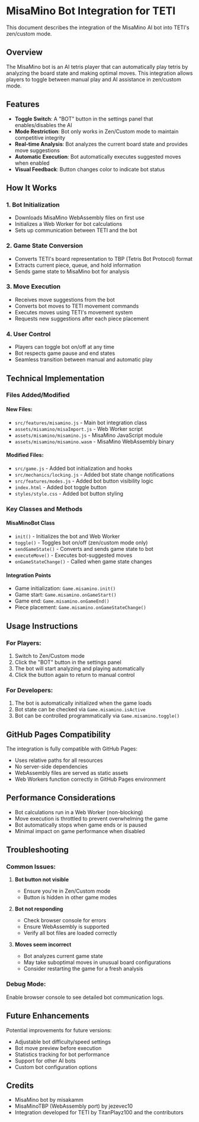 # MisaMino Bot Integration for TETI

This document describes the integration of the MisaMino AI bot into TETI's zen/custom mode.

## Overview

The MisaMino bot is an AI tetris player that can automatically play tetris by analyzing the board state and making optimal moves. This integration allows players to toggle between manual play and AI assistance in zen/custom mode.

## Features

- **Toggle Switch**: A "BOT" button in the settings panel that enables/disables the AI
- **Mode Restriction**: Bot only works in Zen/Custom mode to maintain competitive integrity
- **Real-time Analysis**: Bot analyzes the current board state and provides move suggestions
- **Automatic Execution**: Bot automatically executes suggested moves when enabled
- **Visual Feedback**: Button changes color to indicate bot status

## How It Works

### 1. Bot Initialization
- Downloads MisaMino WebAssembly files on first use
- Initializes a Web Worker for bot calculations
- Sets up communication between TETI and the bot

### 2. Game State Conversion
- Converts TETI's board representation to TBP (Tetris Bot Protocol) format
- Extracts current piece, queue, and hold information
- Sends game state to MisaMino bot for analysis

### 3. Move Execution
- Receives move suggestions from the bot
- Converts bot moves to TETI movement commands
- Executes moves using TETI's movement system
- Requests new suggestions after each piece placement

### 4. User Control
- Players can toggle bot on/off at any time
- Bot respects game pause and end states
- Seamless transition between manual and automatic play

## Technical Implementation

### Files Added/Modified

#### New Files:
- `src/features/misamino.js` - Main bot integration class
- `assets/misamino/misaImport.js` - Web Worker script
- `assets/misamino/misamino.js` - MisaMino JavaScript module
- `assets/misamino/misamino.wasm` - MisaMino WebAssembly binary

#### Modified Files:
- `src/game.js` - Added bot initialization and hooks
- `src/mechanics/locking.js` - Added bot state change notifications
- `src/features/modes.js` - Added bot button visibility logic
- `index.html` - Added bot toggle button
- `styles/style.css` - Added bot button styling

### Key Classes and Methods

#### MisaMinoBot Class
- `init()` - Initializes the bot and Web Worker
- `toggle()` - Toggles bot on/off (zen/custom mode only)
- `sendGameState()` - Converts and sends game state to bot
- `executeMove()` - Executes bot-suggested moves
- `onGameStateChange()` - Called when game state changes

#### Integration Points
- Game initialization: `Game.misamino.init()`
- Game start: `Game.misamino.onGameStart()`
- Game end: `Game.misamino.onGameEnd()`
- Piece placement: `Game.misamino.onGameStateChange()`

## Usage Instructions

### For Players:
1. Switch to Zen/Custom mode
2. Click the "BOT" button in the settings panel
3. The bot will start analyzing and playing automatically
4. Click the button again to return to manual control

### For Developers:
1. The bot is automatically initialized when the game loads
2. Bot state can be checked via `Game.misamino.isActive`
3. Bot can be controlled programmatically via `Game.misamino.toggle()`

## GitHub Pages Compatibility

The integration is fully compatible with GitHub Pages:
- Uses relative paths for all resources
- No server-side dependencies
- WebAssembly files are served as static assets
- Web Workers function correctly in GitHub Pages environment

## Performance Considerations

- Bot calculations run in a Web Worker (non-blocking)
- Move execution is throttled to prevent overwhelming the game
- Bot automatically stops when game ends or is paused
- Minimal impact on game performance when disabled

## Troubleshooting

### Common Issues:

1. **Bot button not visible**
   - Ensure you're in Zen/Custom mode
   - Button is hidden in other game modes

2. **Bot not responding**
   - Check browser console for errors
   - Ensure WebAssembly is supported
   - Verify all bot files are loaded correctly

3. **Moves seem incorrect**
   - Bot analyzes current game state
   - May take suboptimal moves in unusual board configurations
   - Consider restarting the game for a fresh analysis

### Debug Mode:
Enable browser console to see detailed bot communication logs.

## Future Enhancements

Potential improvements for future versions:
- Adjustable bot difficulty/speed settings
- Bot move preview before execution
- Statistics tracking for bot performance
- Support for other AI bots
- Custom bot configuration options

## Credits

- MisaMino bot by misakamm
- MisaMinoTBP (WebAssembly port) by jezevec10
- Integration developed for TETI by TitanPlayz100 and the contributors 